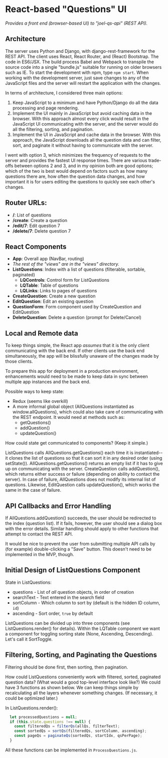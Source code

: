 # React-based "Questions" UI

*Provides a front end (browser-based UI) to "joel-qs-api" (REST API).*


## Architecture

The server uses Python and Django, with django-rest-framework for the REST API. The client uses React, React Router, and (React) Bootstrap. The code in ES6/JSX. The build process Babel and Webpack to transpile the source code into a single "bundle.js" suitable for running on older browsers such as IE. To start the development with npm, type `npm start`. When working with the development server, just save changes to any of the JavaScript files and the server will restart the application with the changes.

In terms of architecture, I considered three main options:

1. Keep JavaScript to a minimum and have Python/Django do all the data processing and page rendering.
2. Implement the UI mainly in JavaScript but avoid caching data in the browser. With this approach almost every click would result in the JavaScript UI communicating with the server, and the server would do all the filtering, sorting, and pagination.
3. Implement the UI in JavaScript and cache data in the browser. With this approach, the JavaScript downloads all the question data and can filter, sort, and paginate it without having to communicate with the server.

I went with option 3, which minimizes the frequency of requests to the server and provides the fastest UI response times. There are various trade-offs between options 2 and 3, and in my opinion both are good options; which of the two is best would depend on factors such as how many questions there are, how often the question data changes, and how important it is for users editing the questions to quickly see each other's changes.


## Router URLs:

- **/**: List of questions
- **/create**: Create a question
- **/edit/7**: Edit question 7
- **/delete/7**: Delete question 7


## React Components

- **App**: Overall app (NavBar, routing)
- _The rest of the "views" are in the "views" directory._
- **ListQuestions**: Index with a list of questions (filterable, sortable, paginated)
  - **LQControls**: Control form for ListQuestions
  - **LQTable**: Table of questions
  - **LQLinks**: Links to pages of questions
- **CreateQuestion**: Create a new question
- **EditQuestion**: Edit an existing question
- **QuestionForm**: Form component used by CreateQuestion and EditQuestion
- **DeleteQuestion**: Delete a question (prompt for Delete/Cancel)


## Local and Remote data

To keep things simple, the React app _assumes_ that it is the only client communicating with the back end. If other clients use the back end simultaneously, the app will be blissfully unaware of the changes made by those clients.

To prepare this app for deployment in a production environment, enhancements would need to be made to keep data in sync between multiple app instances and the back end.

Possible ways to keep state:

- Redux (seems like overkill)
- A more informal global object (AllQuestions instantiated as window.allQuestions), which could also take care of communicating with the REST endpoint. It would need at methods such as:
  - getQuestions()
  - addQuestion()
  - updateQuestion()

How could state get communicated to components? (Keep it simple.)

ListQuestions calls AllQuestions.getQuestions() each time it is instantiated--it clones the list of questions so that it can sort it in any desired order (using setState()). AllQuestions.getQuestions() returns an empty list if it has to give up on communicating with the server. CreateQuestion calls addQuestion(), which returns either success or failure (depending on ability to contact the server). In case of failure, AllQuestions does not modify its internal list of questions. Likewise, EditQuestion calls updateQuestion(), which works the same in the case of failure.


## API Callbacks and Error Handling

If AllQuestions.addQuestion() succeeds, the user should be redirected to the index (question list). If it fails, however, the user should see a dialog box with the error details. Similar handling should apply to other functions that attempt to contact the REST API.

It would be nice to prevent the user from submitting multiple API calls by (for example) double-clicking a "Save" button. This doesn't need to be implemented in the MVP, though.


## Initial Design of ListQuestions Component

State in ListQuestions:

- questions - List of *all* question objects, in order of creation
- searchText - Text entered in the search field
- sortColumn - Which column to sort by (default is the hidden ID column, `id`)
- ascending - Sort order, `true` by default

ListQuestions can be divided up into three components (see ListQuestions.render() for details). Within the LQTable component we want a component for toggling sorting state (None, Ascending, Descending). Let's call it SortToggle.


## Filtering, Sorting, and Paginating the Questions

Filtering should be done first, then sorting, then pagination.

How could ListQuestions conveniently work with filtered, sorted, paginated question data? (What would a good top-level interface look like?) We could have 3 functions as shown below. We can keep things simple by recalculating all the layers whenever something changes. (If necessary, it could be optimized later.)

In ListQuestions.render():

```JavaScript
  let processedQuestions = null;
  if (this.state.questions !== null) {
    const filteredQs = filterQs(allQs, filterText);
    const sortedQs = sortQs(filteredQs, sortColumn, ascending);
    const pageQs = paginateQs(sortedQs, startIdx, qsPerPage);    
  }
```

All these functions can be implemented in `ProcessQuestions.js`.
